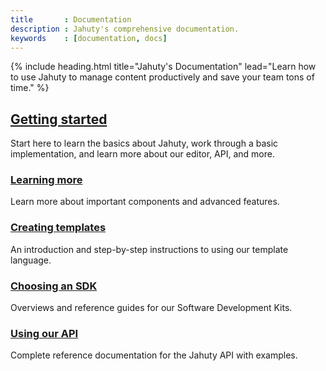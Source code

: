 ```yaml
---
title       : Documentation
description : Jahuty's comprehensive documentation.
keywords    : [documentation, docs]
---
```


{% include heading.html title="Jahuty's Documentation" lead="Learn how to use Jahuty to manage content productively and save your team tons of time." %}

<div class="row mb-4">
  <div class="col px-4 pb-4 position-relative">
    <h2>
      <a class="text-decoration-none stretched-link" href="{% link getting-started.md %}"><i class="fas fa-map-signs me-2"></i> Getting started</a>
    </h2>
    <p class="mb-0">
      Start here to learn the basics about Jahuty, work through a basic implementation, and learn more about our editor, API, and more.
    </p>
  </div>
</div>
<div class="row mb-5">
  <div class="col-md-6 px-4 pb-4 position-relative">
    <h3>
      <a class="text-decoration-none stretched-link" href="{% link components/overview.md %}"><i class="fas fa-graduation-cap me-2"></i> Learning more</a>
    </h3>
    <p>
      Learn more about important components and advanced features.
    </p>
  </div>
  <div class="col-md-6 px-4 pb-4 position-relative">
    <h3>
      <a class="text-decoration-none stretched-link" href="{% link liquid/introduction.md %}"><i class="fas fa-copy me-2"></i> Creating templates</a>
    </h3>
    <p>
      An introduction and step-by-step instructions to using our template language.
    </p>
  </div>
  <div class="col-md-6 px-4 pb-4 position-relative">
    <h3>
      <a class="text-decoration-none stretched-link" href="{% link sdks/overview.md %}"><i class="fas fa-code me-2"></i> Choosing an SDK</a>
    </h3>
    <p>
      Overviews and reference guides for our Software Development Kits.
    </p>
  </div>
  <div class="col-md-6 px-4 pb-4 position-relative">
    <h3>
      <a class="text-decoration-none stretched-link" href="{% link api.html %}"><i class="fas fa-globe-americas me-2"></i> Using our API</a>
    </h3>
    <p>
      Complete reference documentation for the Jahuty API with examples.
    </p>
  </div>
</div>
